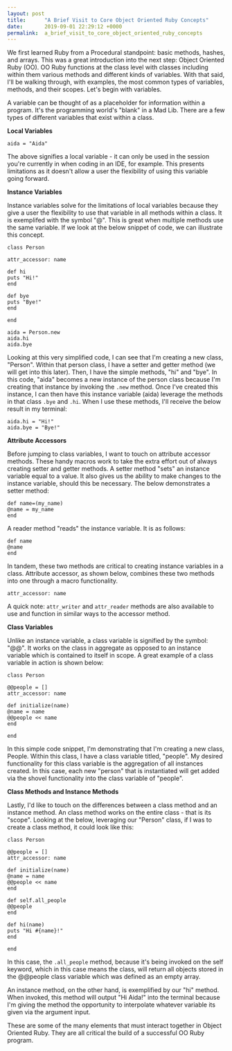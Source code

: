 ```yaml
---
layout: post
title:      "A Brief Visit to Core Object Oriented Ruby Concepts"
date:       2019-09-01 22:29:12 +0000
permalink:  a_brief_visit_to_core_object_oriented_ruby_concepts
---
```



We first learned Ruby from a Procedural standpoint: basic methods, hashes, and arrays. This was a great introduction into the next step: Object Oriented Ruby (OO). OO Ruby functions at the class level with classes including within them various methods and different kinds of variables. With that said, I'll be walking through, with examples, the most common types of variables, methods, and their scopes. Let's begin with variables. 

A variable can be thought of as a placeholder for information within a program. It's the programming world's "blank" in a Mad Lib. There are a few types of different variables that exist within a class. 

**Local Variables** 

```
aida = "Aida" 
```

The above signifies a local variable - it can only be used in the session you're currently in when coding in an IDE, for example. This presents limitations as it doesn't allow a user the flexibility of using this variable going forward. 

**Instance Variables**

Instance variables solve for the limitations of local variables because they give a user the flexibility to use that variable in all methods within a class. It is exemplifed with the symbol "@". This is great when multiple methods use the same variable. If we look at the below snippet of code, we can illustrate this concept. 

```
class Person

attr_accessor: name 

def hi 
puts "Hi!" 
end

def bye
puts "Bye!"
end

end

aida = Person.new
aida.hi 
aida.bye 
```

Looking at this very simplified code, I can see that I'm creating a new class, "Person". Within that person class, I have a setter and getter method (we will get into this later). Then, I have the simple methods, "hi" and "bye". In this code, "aida" becomes a new instance of the person class because I'm creating that instance by invoking the `.new` method. Once I've created this instance, I can then have this instance variable (aida) leverage the methods in that class `.bye` and `.hi`. When I use these methods, I'll receive the below result in my terminal: 

```
aida.hi = "Hi!"
aida.bye = "Bye!" 
```

**Attribute Accessors**

Before jumping to class variables, I want to touch on attribute accessor methods. These handy macros work to take the extra effort out of always creating setter and getter methods. A setter method "sets" an instance variable equal to a value. It also gives us the ability to make changes to the instance variable, should this be necessary. The below demonstrates a setter method: 

```
def name=(my_name)
@name = my_name
end
```

A reader method "reads" the instance variable. It is as follows: 

```
def name
@name
end
```

In tandem, these two methods are critical to creating instance variables in a class. Attribute accessor, as shown below, combines these two methods into one through a macro functionality. 

```
attr_accessor: name
```

A quick note: `attr_writer` and `attr_reader` methods are also available to use and function in similar ways to the accessor method. 

**Class Variables**

Unlike an instance variable, a class variable is signified by the symbol: "@@". It works on the class in aggregate as opposed to an instance variable which is contained to itself in scope. A great example of a class variable in action is shown below:

```
class Person

@@people = []
attr_accessor: name

def initialize(name)
@name = name
@@people << name
end

end
```

In this simple code snippet, I'm demonstrating that I'm creating a new class, People. Within this class, I have a class variable titled, "people". My desired functionality for this class variable is the aggregation of all instances created. In this case, each new "person" that is instantiated will get added via the shovel functionality into the class variable of "people". 

**Class Methods and Instance Methods**

Lastly, I'd like to touch on the differences between a class method and an instance method. An class method works on the entire class - that is its "scope". Looking at the below, leveraging our "Person" class, if I was to create a class method, it could look like this:

```
class Person

@@people = []
attr_accessor: name

def initialize(name)
@name = name
@@people << name
end

def self.all_people
@@people 
end

def hi(name)
puts "Hi #{name}!"
end

end
```

In this case, the `.all_people` method, because it's being invoked on the self keyword, which in this case means the class, will return all objects stored in the @@people class variable which was defined as an empty array. 

An instance method, on the other hand, is exemplified by our "hi" method. When invoked, this method will output "Hi Aida!" into the terminal because I'm giving the method the opportunity to interpolate whatever variable its given via the argument input. 

These are some of the many elements that must interact together in Object Oriented Ruby. They are all critical the build of a successful OO Ruby program. 


